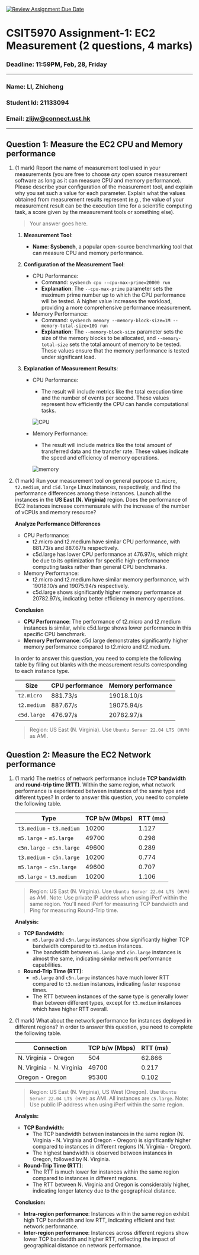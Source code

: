 [![Review Assignment Due Date](https://classroom.github.com/assets/deadline-readme-button-22041afd0340ce965d47ae6ef1cefeee28c7c493a6346c4f15d667ab976d596c.svg)](https://classroom.github.com/a/IAASVEAZ)
# CSIT5970 Assignment-1: EC2 Measurement (2 questions, 4 marks)

### Deadline: 11:59PM, Feb, 28, Friday

---

### Name: LI, Zhicheng
### Student Id: 21133094
### Email: zlijw@connect.ust.hk

---

## Question 1: Measure the EC2 CPU and Memory performance

1. (1 mark) Report the name of measurement tool used in your measurements (you are free to choose *any* open source measurement software as long as it can measure CPU and memory performance). Please describe your configuration of the measurement tool, and explain why you set such a value for each parameter. Explain what the values obtained from measurement results represent (e.g., the value of your measurement result can be the execution time for a scientific computing task, a score given by the measurement tools or something else).

    > Your answer goes here.
    1. **Measurement Tool**:
    
       - **Name**: **Sysbench**, a popular open-source benchmarking tool that can measure CPU and memory performance.
    
    2. **Configuration of the Measurement Tool**:
    
       - CPU Performance:
         - Command: `sysbench cpu --cpu-max-prime=20000 run`
         - **Explanation**: The `--cpu-max-prime` parameter sets the maximum prime number up to which the CPU performance will be tested. A higher value increases the workload, providing a more comprehensive performance measurement.
       - Memory Performance:
         - Command: `sysbench memory --memory-block-size=1M --memory-total-size=10G run`
         - **Explanation**: The `--memory-block-size` parameter sets the size of the memory blocks to be allocated, and `--memory-total-size` sets the total amount of memory to be tested. These values ensure that the memory performance is tested under significant load.
    
    3. **Explanation of Measurement Results**:
    
       - CPU Performance:
    
         - The result will include metrics like the total execution time and the number of events per second. These values represent how efficiently the CPU can handle computational tasks.
    
         ![CPU](https://github.com/user-attachments/assets/f9b238c4-3b4b-42d8-8f27-131910e1926f)

    
       - Memory Performance:
    
         - The result will include metrics like the total amount of transferred data and the transfer rate. These values indicate the speed and efficiency of memory operations.
    
         ![memory](https://github.com/user-attachments/assets/c8c89bfb-ee87-4ff0-bdce-d8c11ad244fc)


3. (1 mark) Run your measurement tool on general purpose `t2.micro`, `t2.medium`, and `c5d.large` Linux instances, respectively, and find the performance differences among these instances. Launch all the instances in the **US East (N. Virginia)** region. Does the performance of EC2 instances increase commensurate with the increase of the number of vCPUs and memory resource?

    **Analyze Performance Differences**

    - CPU Performance:
      - t2.micro and t2.medium have similar CPU performance, with 881.73/s and 887.67/s respectively.
      - c5d.large has lower CPU performance at 476.97/s, which might be due to its optimization for specific high-performance computing tasks rather than general CPU benchmarks.
    - Memory Performance:
      - t2.micro and t2.medium have similar memory performance, with 19018.10/s and 19075.94/s respectively.
      - c5d.large shows significantly higher memory performance at 20782.97/s, indicating better efficiency in memory operations.

    **Conclusion**

    - **CPU Performance**: The performance of t2.micro and t2.medium instances is similar, while c5d.large shows lower performance in this specific CPU benchmark.
    - **Memory Performance**: c5d.large demonstrates significantly higher memory performance compared to t2.micro and t2.medium.
  
    In order to answer this question, you need to complete the following table by filling out blanks with the measurement results corresponding to each instance type.

    | Size        | CPU performance | Memory performance |
    | ----------- | --------------- | ------------------ |
    | `t2.micro` |     881.73/s      |      19018.10/s      |
    | `t2.medium`  |   887.67/s      |      19075.94/s      |
    | `c5d.large` |    476.97/s    |    20782.97/s       |

    > Region: US East (N. Virginia). Use `Ubuntu Server 22.04 LTS (HVM)` as AMI.

## Question 2: Measure the EC2 Network performance

1. (1 mark) The metrics of network performance include **TCP bandwidth** and **round-trip time (RTT)**. Within the same region, what network performance is experienced between instances of the same type and different types? In order to answer this question, you need to complete the following table.

    | Type                      | TCP b/w (Mbps) | RTT (ms) |
    | ------------------------- | -------------- | -------- |
    | `t3.medium` - `t3.medium` |     10200      |  1.127   |
    | `m5.large` - `m5.large`   |     49700      |  0.298   |
    | `c5n.large` - `c5n.large` |     49600      |  0.289   |
    | `t3.medium` - `c5n.large` |     10200      |  0.774   |
    | `m5.large` - `c5n.large`  |     49600      |  0.707   |
    | `m5.large` - `t3.medium`  |     10200      |  1.106   |

    > Region: US East (N. Virginia). Use `Ubuntu Server 22.04 LTS (HVM)` as AMI. Note: Use private IP address when using iPerf within the same region. You'll need iPerf for measuring TCP bandwidth and Ping for measuring Round-Trip time.

    **Analysis:**

    - **TCP Bandwidth**:
      - `m5.large` and `c5n.large` instances show significantly higher TCP bandwidth compared to `t3.medium` instances.
      - The bandwidth between `m5.large` and `c5n.large` instances is almost the same, indicating similar network performance capabilities.
    - **Round-Trip Time (RTT)**:
      - `m5.large` and `c5n.large` instances have much lower RTT compared to `t3.medium` instances, indicating faster response times.
      - The RTT between instances of the same type is generally lower than between different types, except for `t3.medium` instances which have higher RTT overall.

2. (1 mark) What about the network performance for instances deployed in different regions? In order to answer this question, you need to complete the following table.

    | Connection                | TCP b/w (Mbps) | RTT (ms) |
    | ------------------------- | -------------- | -------- |
    | N. Virginia - Oregon      |       504      |  62.866  |
    | N. Virginia - N. Virginia |      49700     |  0.217   |
    | Oregon - Oregon           |      95300     |  0.102   |
 
    > Region: US East (N. Virginia), US West (Oregon). Use `Ubuntu Server 22.04 LTS (HVM)` as AMI. All instances are `c5.large`. Note: Use public IP address when using iPerf within the same region.

    **Analysis:**

    - **TCP Bandwidth**:
      - The TCP bandwidth between instances in the same region (N. Virginia - N. Virginia and Oregon - Oregon) is significantly higher compared to instances in different regions (N. Virginia - Oregon).
      - The highest bandwidth is observed between instances in Oregon, followed by N. Virginia.
    - **Round-Trip Time (RTT)**:
      - The RTT is much lower for instances within the same region compared to instances in different regions.
      - The RTT between N. Virginia and Oregon is considerably higher, indicating longer latency due to the geographical distance.
    
    **Conclusion:**
    
    - **Intra-region performance**: Instances within the same region exhibit high TCP bandwidth and low RTT, indicating efficient and fast network performance.
    - **Inter-region performance**: Instances across different regions show lower TCP bandwidth and higher RTT, reflecting the impact of geographical distance on network performance.
